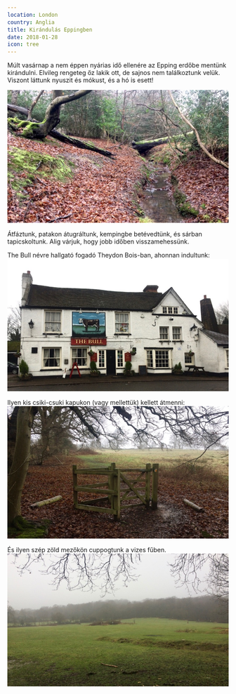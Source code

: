 ```yaml
---
location: London
country: Anglia
title: Kirándulás Eppingben
date: 2018-01-28
icon: tree
---
```


Múlt vasárnap a nem éppen nyárias idő ellenére az Epping erdőbe mentünk kirándulni. Elvileg rengeteg őz lakik ott, de sajnos nem találkoztunk velük. Viszont láttunk nyuszit és mókust, és a hó is esett! 

![Epping Forest](../../img/epping_forest_1.jpg)

Átfáztunk, patakon átugráltunk, kempingbe betévedtünk, és sárban tapicskoltunk. Alig várjuk, hogy jobb időben visszamehessünk.

The Bull névre hallgató fogadó Theydon Bois-ban, ahonnan indultunk:  
![The Bull, Theydon Bois](../../img/the_bull_theydon_bois.jpg)

Ilyen kis csiki-csuki kapukon (vagy mellettük) kellett átmenni:  
![Epping Forest](../../img/epping_forest_2.jpg)

És ilyen szép zöld mezőkön cuppogtunk a vizes fűben.  
![Epping Forest](../../img/epping_forest_3.jpg)
 
